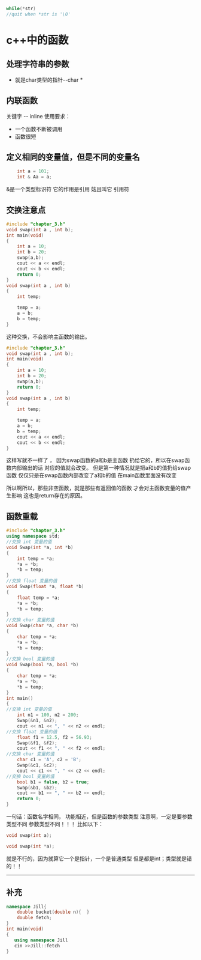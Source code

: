 ```cpp
while(*str)
//quit when *str is '\0'
```
# c++中的函数
## 处理字符串的参数

- 就是char类型的指针--char *

## 内联函数

关键字 -- inline
使用要求：

- 一个函数不断被调用
- 函数很短

## 定义相同的变量值，但是不同的变量名

```cpp
    int a = 101;
    int & Aa = a;
```

&是一个类型标识符
它的作用是引用
姑且叫它 引用符

## 交换注意点

```cpp
#include "chapter_3.h"
void swap(int a , int b);
int main(void)
{
    int a = 10;
    int b = 20;
    swap(a,b);
    cout << a << endl;
    cout << b << endl;
    return 0;
}
void swap(int a , int b)
{
    int temp;

    temp = a;
    a = b;
    b = temp;
}

```

这种交换，不会影响主函数的输出。

```cpp
#include "chapter_3.h"
void swap(int a , int b);
int main(void)
{
    int a = 10;
    int b = 20;
    swap(a,b);
    return 0;
}
void swap(int a , int b)
{
    int temp;

    temp = a;
    a = b;
    b = temp;
    cout << a << endl;
    cout << b << endl;
}
```

这样写就不一样了 ，
因为swap函数的a和b是主函数
扔给它的，所以在swap函数内部输出的话
对应的值就会改变。
但是第一种情况就是把a和b的值扔给swap函数
仅仅只是在swap函数内部改变了a和b的值
在main函数里面没有改变

所以啊所以，那些非空函数，就是那些有返回值的函数
才会对主函数变量的值产生影响
这也是return存在的原因。

## 函数重载
```cpp
#include "chapter_3.h"
using namespace std;
//交换 int 变量的值
void Swap(int *a, int *b)
{
    int temp = *a;
    *a = *b;
    *b = temp;
}
//交换 float 变量的值
void Swap(float *a, float *b)
{
    float temp = *a;
    *a = *b;
    *b = temp;
}
//交换 char 变量的值
void Swap(char *a, char *b)
{
    char temp = *a;
    *a = *b;
    *b = temp;
}
//交换 bool 变量的值
void Swap(bool *a, bool *b)
{
    char temp = *a;
    *a = *b;
    *b = temp;
}
int main()
{
//交换 int 变量的值
    int n1 = 100, n2 = 200;
    Swap(&n1, &n2);
    cout << n1 << ", " << n2 << endl;
//交换 float 变量的值
    float f1 = 12.5, f2 = 56.93;
    Swap(&f1, &f2);
    cout << f1 << ", " << f2 << endl;
//交换 char 变量的值
    char c1 = 'A', c2 = 'B';
    Swap(&c1, &c2);
    cout << c1 << ", " << c2 << endl;
//交换 bool 变量的值
    bool b1 = false, b2 = true;
    Swap(&b1, &b2);
    cout << b1 << ", " << b2 << endl;
    return 0;
}
```
一句话：函数名字相同，
功能相近，但是函数的参数类型
注意啊，一定是要参数类型不同
参数类型不同！！！
比如以下：
```cpp
void swap(int a);

void swap(int *a);
```
就是不行的，因为就算它一个是指针，一个是普通类型
但是都是int；类型就是错的！！


---
## 补充
```cpp
namespace Jill{
    double bucket(double n){  }
    double fetch;
}
int main(void)
{
   using namespace Jill
   cin >>Jill::fetch 
}
```